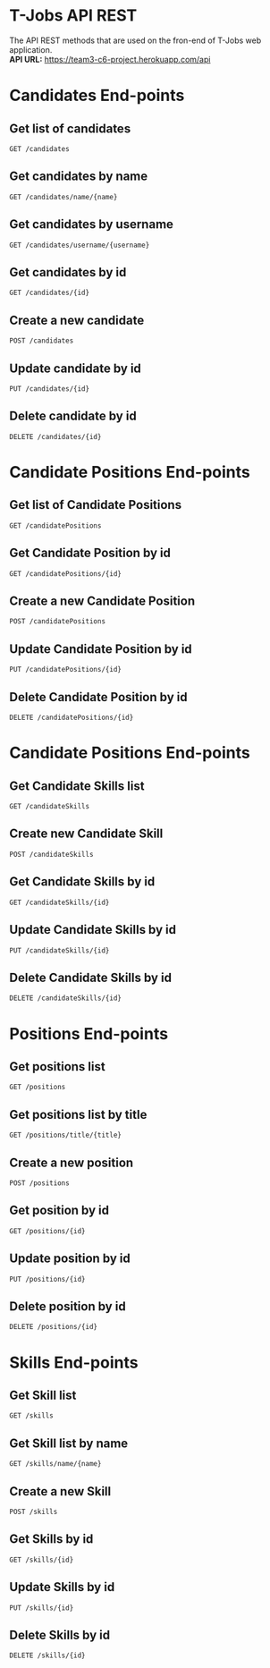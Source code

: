 # T-Jobs API REST  
The API REST methods that are used on the fron-end of T-Jobs web application.  
**API URL:** https://team3-c6-project.herokuapp.com/api  

# Candidates End-points  
## Get list of candidates  

```
GET /candidates
```  

## Get candidates by name  

```
GET /candidates/name/{name}
```

## Get candidates by username  

```
GET /candidates/username/{username}
```

## Get candidates by id  

```
GET /candidates/{id}
```

## Create a new candidate  

```
POST /candidates  
```

## Update candidate by id  

```
PUT /candidates/{id}
```

## Delete candidate by id 

```
DELETE /candidates/{id}
```

# Candidate Positions End-points  
## Get list of Candidate Positions  

```
GET /candidatePositions
```  

## Get Candidate Position by id  

```
GET /candidatePositions/{id}
```

## Create a new Candidate Position

```
POST /candidatePositions
```  

## Update Candidate Position by id

```
PUT /candidatePositions/{id}
```

## Delete Candidate Position by id

```
DELETE /candidatePositions/{id}
```

# Candidate Positions End-points    
## Get Candidate Skills list
```
GET /candidateSkills
```
## Create new Candidate Skill
```
POST /candidateSkills
```
## Get Candidate Skills by id
```
GET /candidateSkills/{id}
```
## Update Candidate Skills by id
```
PUT /candidateSkills/{id}
```
## Delete Candidate Skills by id
```
DELETE /candidateSkills/{id}
```
# Positions End-points  
## Get positions list
```
GET /positions
```
## Get positions list by title
```
GET /positions/title/{title}
```
## Create a new position
```
POST /positions
```
## Get position by id
```
GET /positions/{id}
```
## Update position by id
```
PUT /positions/{id}
```
## Delete position by id
```
DELETE /positions/{id}
```
# Skills End-points
## Get Skill list
```
GET /skills
```
## Get Skill list by name
```
GET /skills/name/{name}
```
## Create a new Skill
```
POST /skills
```
## Get Skills by id
```
GET /skills/{id}
```
## Update Skills by id
```
PUT /skills/{id}
```
## Delete Skills by id
```
DELETE /skills/{id}
```








